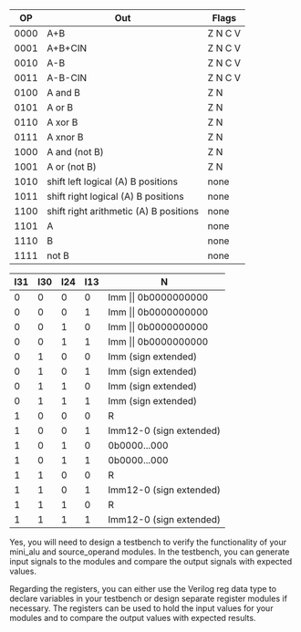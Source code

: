 | OP  | Out | Flags |
| --- | --- | ----- |
| 0000| A+B | Z N C V|
| 0001| A+B+CIN | Z N C V|
| 0010| A-B | Z N C V|
| 0011| A-B-CIN | Z N C V|
| 0100| A and B | Z N |
| 0101| A or B | Z N |
| 0110| A xor B | Z N |
| 0111| A xnor B | Z N |
| 1000| A and (not B) | Z N |
| 1001| A or (not B) | Z N |
| 1010| shift left logical (A) B positions | none |
| 1011| shift right logical (A) B positions | none |
| 1100| shift right arithmetic (A) B positions | none |
| 1101| A | none |
| 1110| B | none |
| 1111| not B | none |


|I31 | I30 | I24  | I13 | N
-----|-----|------|-----|---
| 0 | 0 | 0 | 0 | Imm \|\| 0b0000000000
| 0 | 0 | 0 | 1 | Imm \|\| 0b0000000000
| 0 | 0 | 1 | 0 | Imm \|\| 0b0000000000
| 0 | 0 | 1 | 1 | Imm \|\| 0b0000000000
| 0 | 1 | 0 | 0 | Imm (sign extended)
| 0 | 1 | 0 | 1 | Imm (sign extended)
| 0 | 1 | 1 | 0 | Imm (sign extended)
| 0 | 1 | 1 | 1 | Imm (sign extended)
| 1 | 0 | 0 | 0 | R
| 1 | 0 | 0 | 1 | Imm12-0 (sign extended)
| 1 | 0 | 1 | 0 | 0b0000...000 ||R4-0
| 1 | 0 | 1 | 1 | 0b0000...000 ||Imm4-0
| 1 | 1 | 0 | 0 | R
| 1 | 1 | 0 | 1 | Imm12-0 (sign extended)
| 1 | 1 | 1 | 0 | R
| 1 | 1 | 1 | 1 | Imm12-0 (sign extended)


Yes, you will need to design a testbench to verify the functionality of your mini_alu and source_operand modules. In the testbench, you can generate input signals to the modules and compare the output signals with expected values.

Regarding the registers, you can either use the Verilog reg data type to declare variables in your testbench or design separate register modules if necessary. The registers can be used to hold the input values for your modules and to compare the output values with expected results.